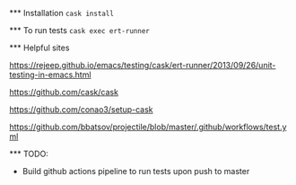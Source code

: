

*** Installation
`cask install`

*** To run tests
`cask exec ert-runner`

*** Helpful sites

https://rejeep.github.io/emacs/testing/cask/ert-runner/2013/09/26/unit-testing-in-emacs.html

https://github.com/cask/cask

https://github.com/conao3/setup-cask

https://github.com/bbatsov/projectile/blob/master/.github/workflows/test.yml

*** TODO:
- Build github actions pipeline to run tests upon push to master

